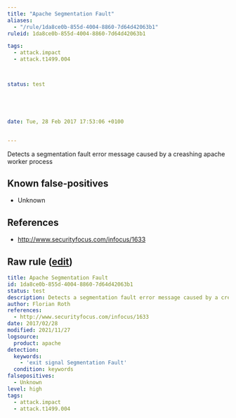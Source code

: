 ```yaml
---
title: "Apache Segmentation Fault"
aliases:
  - "/rule/1da8ce0b-855d-4004-8860-7d64d42063b1"
ruleid: 1da8ce0b-855d-4004-8860-7d64d42063b1

tags:
  - attack.impact
  - attack.t1499.004



status: test





date: Tue, 28 Feb 2017 17:53:06 +0100


---
```


Detects a segmentation fault error message caused by a creashing apache worker process

<!--more-->


## Known false-positives

* Unknown



## References

* http://www.securityfocus.com/infocus/1633


## Raw rule ([edit](https://github.com/SigmaHQ/sigma/edit/master/rules/web/web_apache_segfault.yml))
```yaml
title: Apache Segmentation Fault
id: 1da8ce0b-855d-4004-8860-7d64d42063b1
status: test
description: Detects a segmentation fault error message caused by a creashing apache worker process
author: Florian Roth
references:
  - http://www.securityfocus.com/infocus/1633
date: 2017/02/28
modified: 2021/11/27
logsource:
  product: apache
detection:
  keywords:
    - 'exit signal Segmentation Fault'
  condition: keywords
falsepositives:
  - Unknown
level: high
tags:
  - attack.impact
  - attack.t1499.004

```
